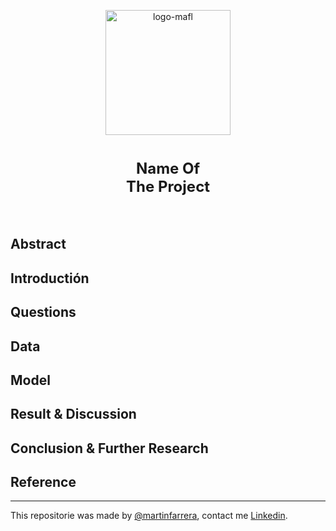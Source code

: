 <p align="center">
<a href="https://github.com/anyfish"><img src="https://i.ibb.co/HDt0TSb/anyfish-logo.png" alt="logo-mafl" border="0" width = 200> </a>
</p>
<h1 align=center><font size = 5>Name Of<br>The Project</font></h1>
<br>
<p align='center'>

## Abstract

## Introductión

## Questions

## Data

## Model

## Result & Discussion

## Conclusion & Further Research

## Reference



---

This repositorie was made by [@martinfarrera](https://twitter.com/MartinFarrera_), contact me [Linkedin](https://www.linkedin.com/in/martinfarrera/).